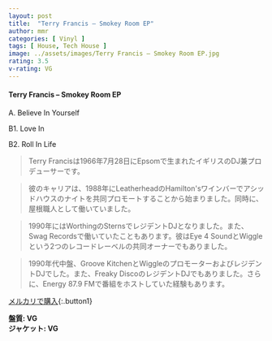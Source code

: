 ```yaml
---
layout: post
title:  "Terry Francis – Smokey Room EP"
author: mmr
categories: [ Vinyl ]
tags: [ House, Tech House ]
image: ../assets/images/Terry Francis – Smokey Room EP.jpg
rating: 3.5
v-rating: VG
---
```


#### Terry Francis – Smokey Room EP

A. Believe In Yourself

B1. Love In

B2. Roll In Life

> Terry Francisは1966年7月28日にEpsomで生まれたイギリスのDJ兼プロデューサーです。

> 彼のキャリアは、1988年にLeatherheadのHamilton'sワインバーでアシッドハウスのナイトを共同プロモートすることから始まりました。同時に、屋根職人として働いていました。

> 1990年にはWorthingのSternsでレジデントDJとなりました。また、Swag Recordsで働いていたこともあります。彼はEye 4 SoundとWiggleという2つのレコードレーベルの共同オーナーでもありました。

> 1990年代中盤、Groove KitchenとWiggleのプロモーターおよびレジデントDJでした。また、Freaky DiscoのレジデントDJでもありました。さらに、Energy 87.9 FMで番組をホストしていた経験もあります。


[メルカリで購入](https://jp.mercari.com/item/m15247506715){:.button1}

<div class="mt-4 mb-4 d-flex align-items-center">
<strong class="mr-1">盤質: VG</strong>
</div>
<div class="mt-4 mb-4 d-flex align-items-center">
<strong class="mr-1">ジャケット: VG</strong>
</div>
